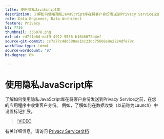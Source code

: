 ```yaml
---
title: 使用隐私JavaScript库
description: 了解如何使用隐私JavaScript库在将客户身份发送到Privacy Service之前，在您的应用程序中收集客户身份。 例如，了解如何在数据收集（以前称为Launch）中设置标记扩展。
role: Data Engineer, Data Architect
feature: Privacy
kt: 7716
thumbnail: 336078.png
exl-id: ed7f1e0d-eaf9-4912-9536-b16b6672b4ef
source-git-commit: cc7a77c4dd380ae1bc23dc75608e8e2224dfe78c
workflow-type: tm+mt
source-wordcount: '97'
ht-degree: 6%

---
```



# 使用隐私JavaScript库

了解如何使用隐私JavaScript库在将客户身份发送到Privacy Service之前，在您的应用程序中收集客户身份。 例如，了解如何在数据收集（以前称为Launch）中设置标记扩展。

>[!VIDEO](https://video.tv.adobe.com/v/336078?quality=12&learn=on)

有关详细信息，请访问 [Privacy Service文档](https://experienceleague.adobe.com/docs/experience-platform/privacy/home.html?lang=zh-Hans)